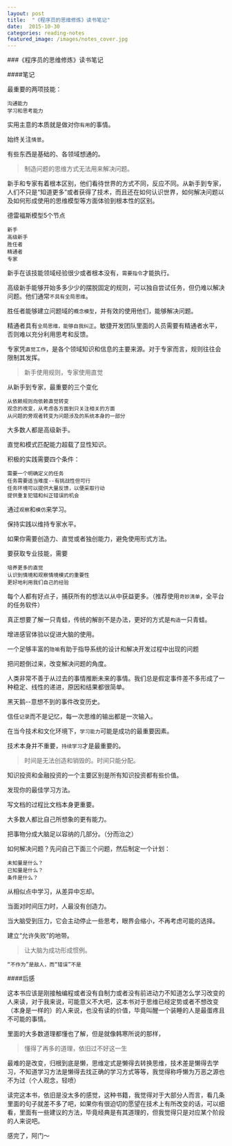 ```yaml
---
layout: post
title:  "《程序员的思维修炼》读书笔记"
date:  2015-10-30
categories: reading-notes
featured_image: /images/notes_cover.jpg
---
```


###《程序员的思维修炼》读书笔记


####笔记

最重要的两项技能：
	
	沟通能力
	学习和思考能力
	
实用主意的本质就是做对你`有用`的事情。

始终关注`情景`。

有些东西是基础的、各领域想通的。

>制造问题的思维方式无法用来解决问题。

新手和专家有着根本区别，他们看待世界的方式不同，反应不同。从新手到专家，人们不只是“知道更多”或者获得了技术，而且还在如何认识世界，如何解决问题以及如何形成使用的思维模型等方面体验到根本性的区别。

德雷福斯模型5个节点

	新手
	高级新手
	胜任者
	精通者
	专家
	
新手在该技能领域经验很少或者根本没有，`需要指令`才能执行。

高级新手能够开始多多少少的摆脱固定的规则，可以独自尝试任务，但仍难以解决问题。他们通常`不具有全局思维`。

胜任者能够建立问题域的`概念模型`，并有效的使用他们，能够解决问题。

精通者具有`全局思维，能够自我纠正`。敏捷开发团队里面的人员需要有精通者水平，否则难以充分利用思考和反馈。

专家凭`直觉工作`，是各个领域知识和信息的主要来源。对于专家而言，规则往往会限制其发挥。

>新手使用规则，专家使用直觉

从新手到专家，最重要的三个变化
	
	从依赖规则向依赖直觉转变
	观念的改变，从考虑各方面到只关注相关的方面
	从问题的旁观者转变为问题涉及的系统本身的一部分
	
大多数人都是高级新手。

直觉和模式匹配能力超载了显性知识。

积极的实践需要四个条件：

	需要一个明确定义的任务
	任务需要适当难度--有挑战性但可行
	任务环境可以提供大量反馈，以便采取行动
	提供重复犯错和纠正错误的机会

通过`观察`和`模仿`来学习。

保持实践以维持专家水平。

如果你需要创造力、直觉或者独创能力，避免使用形式方法。

要获取专业技能，需要

	培养更多的直觉
	认识到情境和观察情境模式的重要性
	更好地利用我们自己的经验
	
每个人都有好点子，捕获所有的想法以从中获益更多。（推荐使用`奇妙清单`，全平台的任务软件）

真正想要了解一只青蛙，传统的解剖不是办法，更好的方式是`构造`一只青蛙。

增进感官体验以促进大脑的使用。

一个足够丰富的`隐喻`有助于指导系统的设计和解决开发过程中出现的问题

把问题倒过来，改变解决问题的角度。

人类非常不善于从过去的事情推断未来的事情。我们总是假定事件差不多形成了一种稳定、线性的递进，原因和结果都很简单。

黑天鹅--意想不到的事件改变历史。

信任`记录`而不是记忆，每一次思维的输出都是一次输入。

在当今技术和文化环境下，`学习能力`可能是成功的最重要因素。

技术本身并不重要，`持续学习`才是最重要的。

>时间是无法创造和销毁的。时间只能分配。

知识投资和金融投资的一个主要区别是所有知识投资都有些价值。

发现你的最佳学习方法。

写文档的过程比文档本身更重要。

大多数人都比自己所想象的更有能力。

把事物分成大脑足以容纳的几部分。（分而治之）

如何解决问题？先问自己下面三个问题，然后制定一个计划：
	
	未知量是什么？
	已知量是什么？
	条件是什么？
	
从相似点中学习，从差异中忘却。

当面对时间压力时，人最没有创造力。

当大脑受到压力，它会主动停止一些思考，眼界会缩小，不再考虑可能的选择。

建立“允许失败”的地带。

>让大脑为成功形成惯例。

	“不作为”是敌人，而“错误”不是

####后感

这本书应该是刚接触编程或者没有自制力或者没有前进动力不知道怎么学习改变的人来读，对于我来说，可能意义不大吧，这本书对于思维已经定势或者不想改变（本身是一样的）的人来说，也没有读的价值，毕竟叫醒一个装睡的人是最蛋疼且不可能的事情。

里面的大多数道理都懂也了解，但是就像韩寒所说的那样，
>懂得了再多的道理，依旧过不好这一生

最难的是改变，归根到底是懒，思维定式是懒得去转换思维，技术差是懒得去学习，不知道学习方法是懒得去找正确的学习方式等等，我觉得称呼懒为万恶之源也不为过（个人观念，轻喷）

读完这本书，依旧是没太多的感觉，这种书籍，我觉得对于大部分人而言，看几条里面的句子就差不多了吧，如果你有很迫切的愿望在技术上有所改变的话，可以细看，里面有一些建议的方法，毕竟经典是有其道理的，但我觉得只是对应某个阶段的人来说吧。

感完了，阿门～